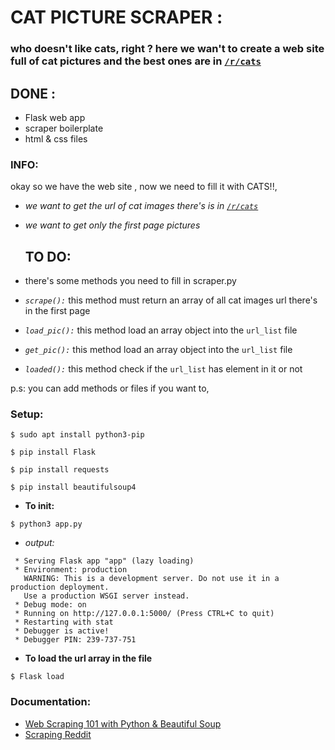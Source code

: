 # CAT PICTURE SCRAPER :
### who doesn't like cats, right ? here we wan't to create a web site full of cat pictures and the best ones are in [`/r/cats`](https://old.reddit.com/r/cats/ "Cats Subreddit.")

## **DONE** :
+ Flask web app
+ scraper boilerplate
+ html & css files
### **INFO:**
 okay so we have the web site , now we need to fill it with CATS!!,
+ *we want to get the url of cat images there's is in [`/r/cats`](https://old.reddit.com/r/cats/ "Cats Subreddit.")*
+ *we want to get only the first page pictures*


  ## **TO DO:**
 + there's some methods you need to fill in scraper.py
 + *`scrape():`* this method must return an array of all cat images url there's in the first page
 + *`load_pic():`* this method load an array object into the `url_list` file
 + *`get_pic():`* this method load an array object into the `url_list` file
 + *`loaded():`* this method check if the `url_list` has element in it or not

p.s: you can add methods or files if you want to,

### **Setup:**
```
$ sudo apt install python3-pip
```
```
$ pip install Flask
```
```
$ pip install requests
```
```
$ pip install beautifulsoup4
```
+ **To init:**
```
$ python3 app.py
``` 
+ *output:*
```
 * Serving Flask app "app" (lazy loading)
 * Environment: production
   WARNING: This is a development server. Do not use it in a production deployment.
   Use a production WSGI server instead.
 * Debug mode: on
 * Running on http://127.0.0.1:5000/ (Press CTRL+C to quit)
 * Restarting with stat
 * Debugger is active!
 * Debugger PIN: 239-737-751
```
+ **To load the url array in the file** 
```
$ Flask load
```
### **Documentation:**
+ [Web Scraping 101 with Python & Beautiful Soup](https://codeburst.io/web-scraping-101-with-python-beautiful-soup-bb617be1f486 "codeburst")
+ [Scraping Reddit](https://www.datacamp.com/community/tutorials/scraping-reddit-python-scrapy "DataCamp")
